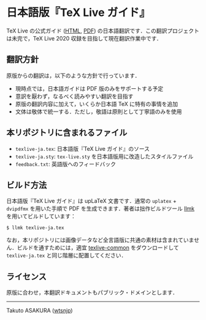 # 日本語版『TeX Live ガイド』

TeX Live の公式ガイド ([HTML](https://www.tug.org/texlive/doc/texlive-en/texlive-en.html), [PDF](https://www.tug.org/texlive/doc/texlive-en/texlive-en.pdf)) の日本語翻訳です．この翻訳プロジェクトは未完で，TeX Live 2020 収録を目指して現在翻訳作業中です．

## 翻訳方針

原版からの翻訳は，以下のような方針で行っています．

* 現時点では，日本語ガイドは PDF 版のみをサポートする予定
* 意訳を厭わず，なるべく読みやすい翻訳を目指す
* 原版の翻訳内容に加えて，いくらか日本語 TeX に特有の事情を追加
* 文体は敬体で統一する．ただし，敬語は原則として丁寧語のみを使用

## 本リポジトリに含まれるファイル

* `texlive-ja.tex`: 日本語版『TeX Live ガイド』のソース
* `texlive-ja.sty`: `tex-live.sty` を日本語版用に改造したスタイルファイル
* `feedback.txt`: 英語版へのフィードバック

## ビルド方法

日本語版『TeX Live ガイド』は upLaTeX 文書です．通常の `uplatex` + `dvipdfmx` を用いた手順で PDF を生成できます．著者は拙作ビルドツール [llmk](https://github.com/wtsnjp/llmk) を用いてビルドしています：

```
$ llmk texlive-ja.tex
```

なお，本リポジトリには画像データなど全言語版に共通の素材は含まれていません．ビルドを通すためには，適宜 [texlive-common](https://www.tug.org/texlive/doc/texlive-common/) をダウンロードして  `texlive-ja.tex` と同じ階層に配置してください．

## ライセンス

原版に合わせ，本翻訳ドキュメントもパブリック・ドメインとします．

---

Takuto ASAKURA ([wtsnjp](https://twitter.com/wtsnjp))

